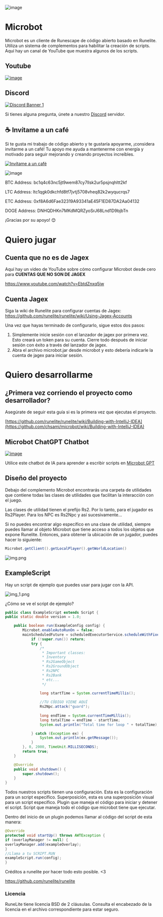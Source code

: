 ![image](https://github.com/user-attachments/assets/7c08e053-c84f-41f8-bc97-f55130100419)



# Microbot
Microbot es un cliente de Runescape de código abierto basado en Runelite. Utiliza un sistema de complementos para habilitar la creación de scripts. Aquí hay un canal de YouTube que muestra algunos de los scripts.

## Youtube

[![image](https://github.com/user-attachments/assets/f15ec853-9b92-474e-a269-9a984e8bb792)](https://www.youtube.com/channel/UCEj_7N5OPJkdDi0VTMOJOpw)

## Discord

[![Discord Banner 1](https://discord.com/api/guilds/1087718903985221642/widget.png?style=banner1)](https://discord.gg/zaGrfqFEWE)

 
Si tienes alguna pregunta, únete a nuestro [Discord](https://discord.gg/zaGrfqFEWE) servidor.


## ☕ Invítame a un café

Si te gusta mi trabajo de código abierto y te gustaría apoyarme, ¡considera invitarme a un café! Tu apoyo me ayuda a mantenerme con energía y motivado para seguir mejorando y creando proyectos increíbles.

[![Invítame a un café](https://img.shields.io/badge/Buy%20Me%20a%20Coffee-donate-yellow)](https://www.paypal.com/paypalme/MicrobotBE?country.x=BE)


![image](https://github.com/user-attachments/assets/c510631d-5ecf-4968-a916-2942f9b754f8)


BTC Address: bc1q4c63nc5jt9wem87cy7llsk2ur5psjnqhltt2kf

LTC Address: ltc1qgk0dkchfd8tf7jvtj5708vheq82k2wyqucrqs7

ETC Address: 0xf8A6d6Fae32319A93341aE45F1ED87DA2Aa04132

DOGE Address: DNHQDHKn7MKdMQRZyoSrJ68Lnd1D9bjbTn


¡Gracias por su apoyo! 😊

# Quiero jugar

## Cuenta que no es de Jagex

Aquí hay un video de YouTube sobre cómo configurar Microbot desde cero para **CUENTAS QUE NO SON DE JAGEX**

https://www.youtube.com/watch?v=EbtdZnxq5iw

## Cuenta Jagex

Siga la wiki de Runelite para configurar cuentas de Jagex: https://github.com/runelite/runelite/wiki/Using-Jagex-Accounts

Una vez que hayas terminado de configurarlo, sigue estos dos pasos:

1) Simplemente inicie sesión con el lanzador de jagex por primera vez. Esto creará un token para su cuenta. Cierre todo después de iniciar sesión con éxito a través del lanzador de jagex.
2) Abra el archivo microbot.jar desde microbot y esto debería indicarle la cuenta de jagex para iniciar sesión.

# Quiero desarrollarme

## ¿Primera vez corriendo el proyecto como desarrollador?

Asegúrate de seguir esta guía si es la primera vez que ejecutas el proyecto.

[https://github.com/runelite/runelite/wiki/Building-with-IntelliJ-IDEA](https://github.com/chsami/microbot/wiki/Building-with-IntelliJ-IDEA)

## Microbot ChatGPT Chatbot

[![image](https://github.com/user-attachments/assets/92adb50f-1500-44c0-a069-ff976cccd317)](https://chatgpt.com/g/g-LM0fGeeXB-microbot-documentation)

Utilice este chatbot de IA para aprender a escribir scripts en [Microbot GPT](https://chatgpt.com/g/g-LM0fGeeXB-microbot-documentation)

## Diseño del proyecto

Debajo del complemento Microbot encontrarás una carpeta de utilidades que contiene todas las clases de utilidades que facilitan la interacción con el juego.

Las clases de utilidad tienen el prefijo Rs2. Por lo tanto, para el jugador es Rs2Player. Para los NPC es Rs2Npc y así sucesivamente...

Si no puedes encontrar algo específico en una clase de utilidad, siempre puedes llamar al objeto Microbot que tiene acceso a todos los objetos que expone Runelite. Entonces, para obtener la ubicación de un jugador, puedes hacer lo siguiente:

```java 
Microbot.getClient().getLocalPlayer().getWorldLocation()
```

![img.png](img.png)

## ExampleScript

Hay un script de ejemplo que puedes usar para jugar con la API.

![img_1.png](img_1.png)

¿Cómo se ve el script de ejemplo?

```java
public class ExampleScript extends Script {
public static double version = 1.0;

    public boolean run(ExampleConfig config) {
        Microbot.enableAutoRunOn = false;
        mainScheduledFuture = scheduledExecutorService.scheduleWithFixedDelay(() -> {
            if (!super.run()) return;
            try {
                /*
                 * Important classes:
                 * Inventory
                 * Rs2GameObject
                 * Rs2GroundObject
                 * Rs2NPC
                 * Rs2Bank
                 * etc...
                 */

                long startTime = System.currentTimeMillis();
                
                //TU CÓDIGO VIENE AQUÍ
                Rs2Npc.attack("guard");
                
                long endTime = System.currentTimeMillis();
                long totalTime = endTime - startTime;
                System.out.println("Total time for loop " + totalTime);

            } catch (Exception ex) {
                System.out.println(ex.getMessage());
            }
        }, 0, 2000, TimeUnit.MILLISECONDS);
        return true;
    }

    @Override
    public void shutdown() {
        super.shutdown();
    }
}
```

Todos nuestros scripts tienen una configuración. Esta es la configuración para un script específico.
Superposición, esta es una superposición visual para un script específico.
Plugin que maneja el código para iniciar y detener el script.
Script que maneja todo el código que microbot tiene que ejecutar.

Dentro del inicio de un plugin podemos llamar al código del script de esta manera:

```java
@Override
protected void startUp() throws AWTException {
if (overlayManager != null) {
overlayManager.add(exampleOverlay);
}
//Llama a tu SCRIPT.RUN
exampleScript.run(config);
}
```

Créditos a runelite por hacer todo esto posible. <3

https://github.com/runelite/runelite

### Licencia

RuneLite tiene licencia BSD de 2 cláusulas. Consulta el encabezado de la licencia en el archivo correspondiente para estar seguro.
